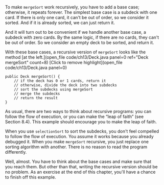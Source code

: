 To make `mergeSort` work recursively, you have to add a base case; otherwise, it repeats forever. The simplest base case is a subdeck with one card. If there is only one card, it can't be out of order, so we consider it sorted. And if it is already sorted, we can just return it.

And it will turn out to be convenient if we handle another base case, a subdeck with zero cards. By the same logic, if there are no cards, they can't be out of order. So we consider an empty deck to be sorted, and return it.

With these base cases, a recursive version of `mergeSort` looks like the method [at the left.](open_file code/ch13/Deck.java panel=0 ref="Deck mergeSort" count=8)
[Click to remove highlight](open_file code/ch13/Deck.java panel=0)


```code
public Deck mergeSort() {
    // if the deck has 0 or 1 cards, return it
    // otherwise, divide the deck into two subdecks
    // sort the subdecks using mergeSort
    // merge the subdecks
    // return the result
}
```


As usual, there are two ways to think about recursive programs: you can follow the flow of execution, or you can make the “leap of faith” (see Section 8.4). This example should encourage you to make the leap of faith.

When you use `selectionSort` to sort the subdecks, you don't feel compelled to follow the flow of execution. You assume it works because you already debugged it. When you make `mergeSort` recursive, you just replace one sorting algorithm with another. There is no reason to read the program differently.

Well, almost. You have to think about the base cases and make sure that you reach them. But other than that, writing the recursive version should be no problem. As an exercise at the end of this chapter, you'll have a chance to finish off this example.